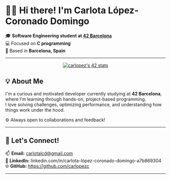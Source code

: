   # 👋🏼 Hi there! I'm Carlota López-Coronado Domingo

🎓 **Software Engineering student at [42 Barcelona](https://www.42barcelona.com/)**  
💻 Focused on **C programming**  
📍 Based in **Barcelona, Spain**

---

<p align="center">
  <a href="https://github.com/oakoudad/badge42">
    <img src="https://badge.mediaplus.ma/darkblue/carlopez" alt="carlopez's 42 stats" />
  </a>
</p>

## 💡 About Me

I'm a curious and motivated developer currently studying at **42 Barcelona**, where I’m learning through hands-on, project-based programming.  
I love solving challenges, optimizing performance, and understanding how things work under the hood.

⚙️ Always open to collaborations and feedback!

---

## 💬 Let's Connect!

📫 **Email:** carlotalcd@gmail.com  
💼 **LinkedIn:** linkedin.com/in/carlota-lópez-coronado-domingo-a7b869304   
🌐 **GitHub:** https://github.com/carlopezc

---
